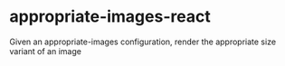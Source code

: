 # appropriate-images-react
Given an appropriate-images configuration, render the appropriate size variant of an image
